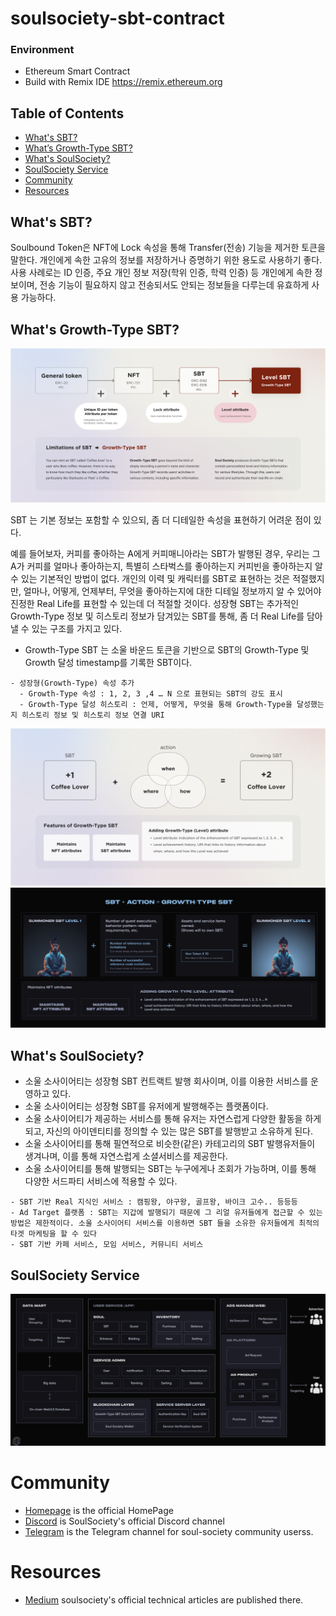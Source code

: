 # soulsociety-sbt-contract

### Environment
- Ethereum Smart Contract
- Build with Remix IDE https://remix.ethereum.org

## Table of Contents
- [What's SBT?](#whats-sbt)
- [What’s Growth-Type SBT?](#whats-levelgrowth-type-sbt)
- [What's SoulSociety?](#whats-soulsociety)
- [SoulSociety Service ](#soulsociety-service)
- [Community](#Community)
- [Resources](#Resources)

## What's SBT?
Soulbound Token은 NFT에 Lock 속성을 통해 Transfer(전송) 기능을 제거한 토큰을 말한다.
개인에게 속한 고유의 정보를 저장하거나 증명하기 위한 용도로 사용하기 좋다.
사용 사례로는 ID 인증, 주요 개인 정보 저장(학위 인증, 학력 인증) 등 개인에게 속한 정보이며, 전송 기능이 필요하지 않고 전송되서도 안되는 정보들을 다루는데 유효하게 사용 가능하다.

## What's Growth-Type SBT?
![SBT History](./docs/history.png)

SBT 는 기본 정보는 포함할 수 있으되, 좀 더 디테일한 속성을 표현하기 어려운 점이 있다.

예를 들어보자, 커피를 좋아하는 A에게 커피매니아라는 SBT가 발행된 경우, 우리는 그 A가 커피를 얼마나 좋아하는지, 특별히 스타벅스를 좋아하는지 커피빈을 좋아하는지 알 수 있는 기본적인 방법이 없다. 개인의 이력 및 캐릭터를 SBT로 표현하는 것은 적절했지만, 얼마나, 어떻게, 언제부터, 무엇을 좋아하는지에 대한 디테일 정보까지 알 수 있어야 진정한 Real Life를 표현할 수 있는데 더 적절할 것이다.
성장형 SBT는 추가적인 Growth-Type 정보 및 히스토리 정보가 담겨있는 SBT를 통해, 좀 더 Real Life를 담아낼 수 있는 구조를 가지고 있다.

- Growth-Type SBT 는 소울 바운드 토큰을 기반으로 SBT의  Growth-Type 및 Growth 달성 timestamp를 기록한 SBT이다.
````
- 성장형(Growth-Type) 속성 추가 
  - Growth-Type 속성 : 1, 2, 3 ,4 … N 으로 표현되는 SBT의 강도 표시 
  - Growth-Type 달성 히스토리 : 언제, 어떻게, 무엇을 통해 Growth-Type을 달성했는지 히스토리 정보 및 히스토리 정보 연결 URI
````
![Action Flow](./docs/empowerment.png)
![Growth-Type SBT Product](./docs/growthTypeSBT.png)


## What's SoulSociety?
- 소울 소사이어티는 성장형 SBT 컨트랙트 발행 회사이며, 이를 이용한 서비스를 운영하고 있다.
- 소울 소사이어티는 성장형 SBT를 유저에게 발행해주는 플랫폼이다.
- 소울 소사이어티가 제공하는 서비스를 통해 유저는 자연스럽게 다양한 활동을 하게 되고, 자신의 아이덴티티를 정의할 수 있는 많은 SBT를 발행받고 소유하게 된다.
- 소울 소사이어티를 통해 필연적으로 비슷한(같은) 카테고리의 SBT 발행유저들이 생겨나며, 이를 통해 자연스럽게 소셜서비스를 제공한다.
- 소울 소사이어티를 통해 발행되는 SBT는 누구에게나 조회가 가능하며, 이를 통해 다양한 서드파티 서비스에 적용할 수 있다.

````
- SBT 기반 Real 지식인 서비스 : 캠핑왕, 야구왕, 골프왕, 바이크 고수.. 등등등
- Ad Target 플랫폼 : SBT는 지갑에 발행되기 때문에 그 리얼 유저들에게 접근할 수 있는 방법은 제한적이다. 소울 소사이어티 서비스를 이용하면 SBT 들을 소유한 유저들에게 최적의 타겟 마케팅을 할 수 있다 
- SBT 기반 카페 서비스, 모임 서비스, 커뮤니티 서비스
````

## SoulSociety Service
![SoulSociety Service Architecture](./docs/serviceProduct.png)

# Community
- [Homepage](https://www.soulsociety.gg) is the official HomePage 
- [Discord](https://discord.com/invite/adpF7Hz323) is SoulSociety's official Discord channel
- [Telegram](https://soulsociety.medium.com/) is the Telegram channel for soul-society community userss.

# Resources
- [Medium](https://soulsociety.medium.com/) soulsociety's official technical articles are published there.
